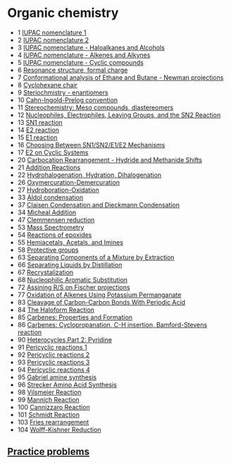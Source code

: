 # Organic chemistry

- 1 [IUPAC nomenclature 1](iupac-nomenclature-1)
- 2 [IUPAC nomenclature 2](iupac-nomenclature-2)
- 3 [IUPAC nomenclature - Haloalkanes and Alcohols](iupac-nomenclature-haloalkanes-alcohols)
- 4 [IUPAC nomenclature - Alkenes and Alkynes](iupac-nomenclature-alkenes-alkynes)
- 5 [IUPAC nomenclature - Cyclic compounds](iupac-nomenclature-cyclic-compounds)
- 6 [Resonance structure, formal charge](resonance-structure-formal-charge)
- 7 [Conformational analysis of Ethane and Butane - Newman projections](conformational-analysis-ethane-butane-newman-projections)
- 8 [Cyclohexane chair](cyclohexane-chair)
- 9 [Steriochmistry - enantiomers](steriochemistry-enantiomers)
- 10 [Cahn-Ingold-Prelog convention](cahn-ingold-prelog-convention)
- 11 [Stereochemistry: Meso compounds, diastereomers](stereochemistry-meso-compounds-diastereomers)
- 12 [Nucleophiles, Electrophiles, Leaving Groups, and the SN2 Reaction](nucleophiles-electrophiles-leaving-groups-sn2-reaction)
- 13 [SN1 reaction](sn1-reaction)
- 14 [E2 reaction](e2-reaction)
- 15 [E1 reaction](e1-reaction)
- 16 [Choosing Between SN1/SN2/E1/E2 Mechanisms](choosing-sn1-sn2-e1-e2)
- 17 [E2 on Cyclic Systems](e2-on-cyclic-systems)
- 20 [Carbocation Rearrangement - Hydride and Methanide Shifts](carbocation-rearrangement)
- 21 [Addition Reactions](addition-reactions)
- 22 [Hydrohalogenation, Hydration, Dihalogenation](hydrohalogenation-hydration-dihalogenation)
- 26 [Oxymercuration-Demercuration](oxymercuration-demercuration)
- 27 [Hydroboration-Oxidation](hydroboration-oxidation)
- 33 [Aldol condensation](aldol-condensation)
- 37 [Claisen Condensation and Dieckmann Condensation](claisen-condensation-dieckmann-condensation)
- 34 [Micheal Addition](micheal-addition)
- 47 [Clemmensen reduction](clemmensen-reduction)
- 53 [Mass Spectrometry](mass-spectrometry)
- 54 [Reactions of epoxides](reactions-of-epoxides)
- 55 [Hemiacetals, Acetals, and Imines](hemiacetals-acetals-imines)
- 58 [Protective groups](protective-groups)
- 63 [Separating Components of a Mixture by Extraction](extration-separation)
- 66 [Separating Liquids by Distillation](separating-liquids-distillation)
- 67 [Recrystalization](recrystalization)
- 68 [Nucleophilic Aromatic Substitution](nucleophilic-aromatic-substitution)
- 72 [Assining R/S on Fischer projections](assigning-r-s-on-fischer-projections)
- 77 [Oxidation of Alkenes Using Potassium Permanganate](oxidation-alkenes-potassium-permanganate)
- 83 [Cleavage of Carbon-Carbon Bonds With Periodic Acid](carbon-carbon-bond-cleavage-periodic-acid)
- 84 [The Haloform Reaction](haloform-reaction)
- 85 [Carbenes: Properties and Formation](carbenes)
- 86 [Carbenes: Cyclopropanation, C-H insertion, Bamford-Stevens reaction](carbenes-2)
- 90 [Heterocycles Part 2: Pyridine](pyridine)
- 91 [Pericyclic reactions 1](pericyclic-reactions-1)
- 92 [Pericyclic reactions 2](pericyclic-reactions-2)
- 93 [Pericyclic reactions 3](pericyclic-reactions-3)
- 94 [Pericyclic reactions 4](pericyclic-reactions-4)
- 95 [Gabriel amine synthesis](gabriel-amine-synthesis)
- 96 [Strecker Amino Acid Synthesis](strecker-amino-acid-synthesis)
- 98 [Vilsmeier Reaction](vilsmeier-reaction)
- 99 [Mannich Reaction](mannich-reaction)
- 100 [Cannizzaro Reaction](cannizzaro-reaction)
- 101 [Schmidt Reaction](schmidt-reaction)
- 103 [Fries rearrangement](fries-rearrangement)
- 104 [Wolff-Kishner Reduction](wolff-kishner-reduction)

## [Practice problems](practice-problems/index)

